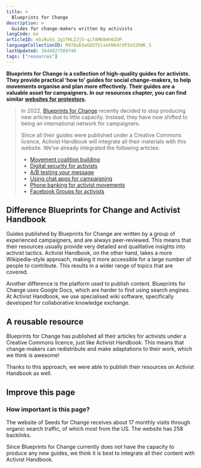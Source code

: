 ```yaml
---
title: >
  Blueprints for Change
description: >
  Guides for change-makers written by activists
langCode: en
articleID: m5iRuSG_2g1fHLZJj5-qifAME8mh6ZUP
languageCollectionID: R970ab5oGUSTVismtN64rXP3sV2hWE_S
lastUpdated: 1644927589746
tags: ["resources"]
---
```


**Blueprints for Change is a collection of high-quality guides for activists. They provide practical ‘how to’ guides for social change-makers, to help movements organise and plan more effectively. Their guides are a valuable asset for campaigners. In our resources chapter, you can find similar** [**websites for protestors**](/resources/websites)**.**

> In 2022, [Blueprints for Change](https://blueprintsfc.org/guides/) recently decided to stop producing new articles due to little capacity. Instead, they have now shifted to being an international network for campaigners.
> 
> Since all their guides were published under a Creative Commons licence, Activist Handbook will integrate all their materials with this website. We've already integrated the following articles:
> 
> -   [Movement coalition building](/organising/coalition-building)
> -   [Digital security for activists](/tools/security)
> -   [A/B testing your message](/communication/a-b-testing)
> -   [Using chat apps for campaigning](/communication/chat-apps)
> -   [Phone banking for activist movements](/communication/phone-banking)
> -   [Facebook Groups for activists](/tools/facebook-groups)

## **Difference Blueprints for Change and Activist Handbook**

Guides published by Blueprints for Change are written by a group of experienced campaigners, and are always peer-reviewed. This means that their resources usually provide very detailed and qualitative insights into activist tactics. Activist Handbook, on the other hand, takes a more Wikipedia-style approach, making it more accessible for a large number of people to contribute. This results in a wider range of topics that are covered.

Another difference is the platform used to publish content. Blueprints for Change uses Google Docs, which are harder to find using search engines. At Activist Handbook, we use specialised wiki software, specifically developed for collaborative knowledge exchange.

## A reusable resource

Blueprints for Change has published all their articles for activists under a Creative Commons licence, just like Activist Handbook. This means that change-makers can redistribute and make adaptations to their work, which we think is awesome!

Thanks to this approach, we were able to publish their resources on Activist Handbook as well.

## **Improve this page**

### **How important is this page?**

The website of Seeds for Change receives about 17 monthly visits through organic search traffic, of which most from the US. The website has 258 backlinks.

Since Blueprints for Change currently does not have the capacity to produce any new guides, we think it is best to integrate all their content with Activist Handbook.